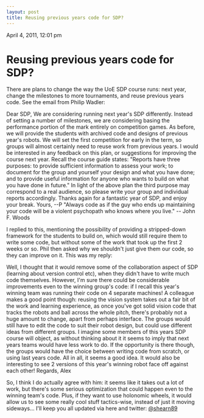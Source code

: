 ```yaml
---
layout: post
title: Reusing previous years code for SDP?
---
```


April 4, 2011, 12:01 pm

# Reusing previous years code for SDP? #

There are plans to change the way the UoE SDP course runs: next year, change the milestones to more tournaments, and reuse previous years code. See the email from Philip Wadler:


Dear SDP,
We are considering running next year's SDP differently.  Instead of
setting a number of milestones, we are considering basing the
performance portion of the mark entirely on competition games.  As
before, we will provide the students with archived code and designs of
previous year's robots.  We will set the first competition for early
in the term, so groups will almost certainly need to reuse work from
previous years.  I would be interested in any feedback on this plan,
or suggestions for improving the course next year.
Recall the course guide states: "Reports have three purposes: to
provide sufficient information to assess your work; to document for
the group and yourself your design and what you have done; and to
provide useful information for anyone who wants to build on what you
have done in future."  In light of the above plan the third purpose
may correspond to a real audience, so please write your group and
individual reports accordingly.
Thanks again for a fantastic year of SDP, and enjoy your break.  Yours, --P
"Always code as if the guy who ends up maintaining your code will be a
violent psychopath who knows where you live."
-- John F. Woods


I replied to this, mentioning the possibility of providing a stripped-down framework for the students to build on, which would still require them to write some code, but without some of the work that took up the first 2 weeks or so. Phil then asked why we shouldn't just give them our code, so they can improve on it. This was my reply:

Well, I thought that it would remove some of the collaboration aspect of SDP (learning about version control etc), when they didn't have to write much code themselves. However, I'm sure there could be considerable improvements even to the winning group's code: if I recall this year's winning team was running their code on 4 separate machines!
A colleague makes a good point though: reusing the vision system takes out a fair bit of the work and learning experience, as once you've got solid vision code that tracks the robots and ball across the whole pitch, there's probably not a huge amount to change, apart from perhaps interface.
The groups would still have to edit the code to suit their robot design, but could use different ideas from different groups. I imagine some members of this years SDP course will object, as without thinking about it it seems to imply that next years teams would have less work to do.
If the opportunity is there though, the groups would have the choice between writing code from scratch, or using last years code. All in all, it seems a good idea. It would also be interesting to see 2 versions of this year's winning robot face off against each other!
Regards,
Alex


So, I think I do actually agree with him: it seems like it takes out a lot of work, but there's some serious optimization that could happen even to the winning team's code. Plus, if they want to use holonomic wheels, it would allow us to see some really cool stuff tactics-wise, instead of just it moving sideways...
I'll keep you all updated via here and twitter: [@shearn89](http://twitter.com/shearn89)
